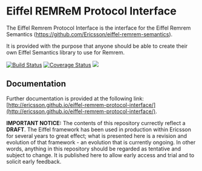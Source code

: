 # Eiffel REMReM Protocol Interface

The Eiffel Remrem Protocol Interface is the interface for the Eiffel Remrem Semantics (https://github.com/Ericsson/eiffel-remrem-semantics).

It is provided with the purpose that anyone should be able to create their own Eiffel Semantics library to use for Remrem.

[![Build Status](https://travis-ci.org/Ericsson/eiffel-remrem-protocol-interface.svg?branch=master)](https://travis-ci.org/Ericsson/protocol-interface)
[![Coverage Status](https://coveralls.io/repos/github/Ericsson/eiffel-remrem-protocol-interface/badge.svg?branch=master)](https://coveralls.io/github/Ericsson/eiffel-remrem-protocol-interface?branch=master)
[![](https://jitpack.io/v/Ericsson/eiffel-remrem-protocol-interface.svg)](https://jitpack.io/#Ericsson/eiffel-remrem-protocol-interface)

## Documentation
Further documentation is provided at the following link: [http://ericsson.github.io/eiffel-remrem-protocol-interface/](http://ericsson.github.io/eiffel-remrem-protocol-interface/).

__IMPORTANT NOTICE:__ The contents of this repository currectly reflect a __DRAFT__. The Eiffel framework has been used in production within Ericsson for several years to great effect; what is presented here is a revision and evolution of that framework - an evolution that is currently ongoing. In other words, anything in this repository should be regarded as tentative and subject to change. It is published here to allow early access and trial and to solicit early feedback.
